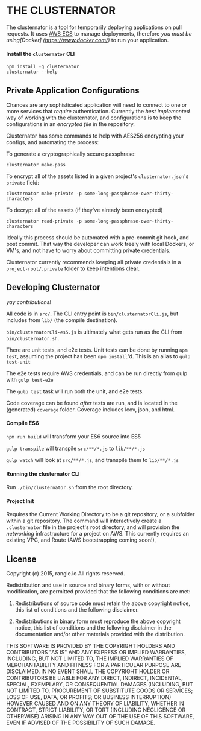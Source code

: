# THE CLUSTERNATOR

The clusternator is a tool for temporarily deploying applications on pull requests.
It uses [AWS ECS](http://docs.aws.amazon.com/AmazonECS/latest/developerguide/Welcome.html)
to manage deployments, therefore *you must be using[Docker]
(https://www.docker.com/)* to run your application.


#### Install the `clusternator` CLI

```
npm install -g clusternator
clusternator --help
```




## Private Application Configurations

Chances are any sophisticated application will need to connect to one or more services that _require_ authentication.
Currently the _best implemented_ way of working with the clusternator, and configurations is to keep the configurations
in an _encrypted file_ in the repository.

Clusternator has some commands to help with AES256 encrypting your configs, and automating the process:

To generate a cryptographically secure passphrase:

```
clusternator make-pass
```

To encrypt all of the assets listed in a given project's `clusternator.json`'s `private` field:

```
clusternator make-private -p some-long-passphrase-over-thirty-characters
```

To decrypt all of the assets (if they've already been encrypted)

```
clusternator read-private -p some-long-passphrase-over-thirty-characters
```

Ideally this process should be automated with a pre-commit git hook, and post commit.  That way the developer can
work freely with local Dockers, or VM's, and not have to worry about committing private credentials.

Clusternator currently recommends keeping all private credentials in a `project-root/.private` folder to keep intentions
clear.


## Developing Clusternator

_yay contributions!_

All code is in `src/`. The CLI entry point is `bin/clusternatorCli.js`,
but includes from `lib/` (the compile destination).

`bin/clusternatorCli-es5.js` is ultimately what gets run as the CLI
from `bin/clusternator.sh`.

There are unit tests, and e2e tests.  Unit tests can be done by running
`npm test`, assuming the project has been `npm install`'d.  This is an alias
to `gulp test-unit`

The e2e tests require AWS credentials, and can be run directly from gulp with
`gulp test-e2e`

The `gulp test` task will run both the unit, and e2e tests.

Code coverage can be found _after_ tests are run, and is located in the
(generated) `coverage` folder.  Coverage includes lcov, json, and html.

#### Compile ES6

`npm run build` will transform your ES6 source into ES5

`gulp transpile` will transpile `src/**/*.js` to `lib/**/*.js`

`gulp watch` will look at `src/**/*.js`, and transpile them to `lib/**/*.js`



#### Running the clusternator CLI

Run `./bin/clusternator.sh` from the root directory.

#### Project Init

Requires the Current Working Directory to be a git repository, or a subfolder
within a git repository.  The command will interactively create a
`.clusternator` file in the project\'s root directory, and will provision the
*networking* infrastructure for a project on AWS.  This currently requires an
existing VPC, and Route (AWS bootstrapping coming soon!),

## License

Copyright (c) 2015, rangle.io
All rights reserved.

Redistribution and use in source and binary forms, with or without modification, are permitted provided that the following conditions are met:

1. Redistributions of source code must retain the above copyright notice, this list of conditions and the following disclaimer.

2. Redistributions in binary form must reproduce the above copyright notice, this list of conditions and the following disclaimer in the documentation and/or other materials provided with the distribution.

THIS SOFTWARE IS PROVIDED BY THE COPYRIGHT HOLDERS AND CONTRIBUTORS "AS IS" AND ANY EXPRESS OR IMPLIED WARRANTIES, INCLUDING, BUT NOT LIMITED TO, THE IMPLIED WARRANTIES OF MERCHANTABILITY AND FITNESS FOR A PARTICULAR PURPOSE ARE DISCLAIMED. IN NO EVENT SHALL THE COPYRIGHT HOLDER OR CONTRIBUTORS BE LIABLE FOR ANY DIRECT, INDIRECT, INCIDENTAL, SPECIAL, EXEMPLARY, OR CONSEQUENTIAL DAMAGES (INCLUDING, BUT NOT LIMITED TO, PROCUREMENT OF SUBSTITUTE GOODS OR SERVICES; LOSS OF USE, DATA, OR PROFITS; OR BUSINESS INTERRUPTION) HOWEVER CAUSED AND ON ANY THEORY OF LIABILITY, WHETHER IN CONTRACT, STRICT LIABILITY, OR TORT (INCLUDING NEGLIGENCE OR OTHERWISE) ARISING IN ANY WAY OUT OF THE USE OF THIS SOFTWARE, EVEN IF ADVISED OF THE POSSIBILITY OF SUCH DAMAGE.
